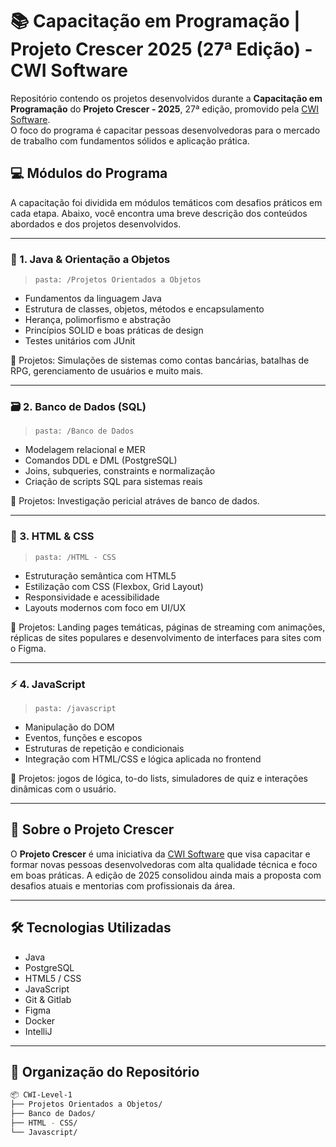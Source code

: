# 📚 Capacitação em Programação | Projeto Crescer 2025 (27ª Edição) - CWI Software

Repositório contendo os projetos desenvolvidos durante a **Capacitação em Programação** do **Projeto Crescer - 2025**, 27ª edição, promovido pela [CWI Software](https://cwi.com.br/).  
O foco do programa é capacitar pessoas desenvolvedoras para o mercado de trabalho com fundamentos sólidos e aplicação prática.

## 💻 Módulos do Programa

A capacitação foi dividida em módulos temáticos com desafios práticos em cada etapa. Abaixo, você encontra uma breve descrição dos conteúdos abordados e dos projetos desenvolvidos.

---

### 🔷 1. Java & Orientação a Objetos
> `pasta: /Projetos Orientados a Objetos`

- Fundamentos da linguagem Java
- Estrutura de classes, objetos, métodos e encapsulamento
- Herança, polimorfismo e abstração
- Princípios SOLID e boas práticas de design
- Testes unitários com JUnit

📌 Projetos: Simulações de sistemas como contas bancárias, batalhas de RPG, gerenciamento de usuários e muito mais.

---

### 🗃️ 2. Banco de Dados (SQL)
> `pasta: /Banco de Dados`

- Modelagem relacional e MER
- Comandos DDL e DML (PostgreSQL)
- Joins, subqueries, constraints e normalização
- Criação de scripts SQL para sistemas reais

📌 Projetos: Investigação pericial atráves de banco de dados.

---

### 🎨 3. HTML & CSS
> `pasta: /HTML - CSS`

- Estruturação semântica com HTML5
- Estilização com CSS (Flexbox, Grid Layout)
- Responsividade e acessibilidade
- Layouts modernos com foco em UI/UX

📌 Projetos: Landing pages temáticas, páginas de streaming com animações, réplicas de sites populares e desenvolvimento de interfaces para sites com o Figma.

---

### ⚡ 4. JavaScript
> `pasta: /javascript`

- Manipulação do DOM
- Eventos, funções e escopos
- Estruturas de repetição e condicionais
- Integração com HTML/CSS e lógica aplicada no frontend

📌 Projetos: jogos de lógica, to-do lists, simuladores de quiz e interações dinâmicas com o usuário.

---

## 🚀 Sobre o Projeto Crescer

O **Projeto Crescer** é uma iniciativa da [CWI Software](https://cwi.com.br/) que visa capacitar e formar novas pessoas desenvolvedoras com alta qualidade técnica e foco em boas práticas. A edição de 2025 consolidou ainda mais a proposta com desafios atuais e mentorias com profissionais da área.

---

## 🛠️ Tecnologias Utilizadas

- Java
- PostgreSQL
- HTML5 / CSS
- JavaScript
- Git & Gitlab
- Figma
- Docker
- IntelliJ

---

## 📂 Organização do Repositório

```bash
📦 CWI-Level-1
├── Projetos Orientados a Objetos/
├── Banco de Dados/
├── HTML - CSS/
└── Javascript/

